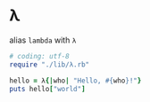 # λ

alias `lambda` with `λ`

```ruby
# coding: utf-8
require "./lib/λ.rb"

hello = λ{|who| "Hello, #{who}!"}
puts hello["world"]
```
